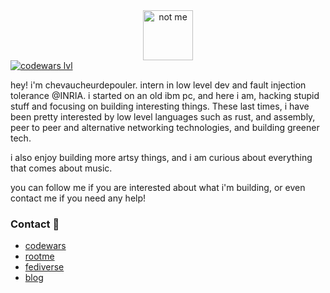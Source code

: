<div align="center">
  <img src="https://avatars.githubusercontent.com/u/37616962?s=460&u=3ef9ae978dc7a56d11bd9b4deb3d48d683430e1d&v=4" alt="not me" width="80" height="80">
</div>
<a href="https://www.codewars.com/users/geekcatfr">
<img src="https://www.codewars.com/users/geekcatfr/badges/micro" alt="codewars lvl"></a>

hey! i'm chevaucheurdepouler. intern in low level dev and fault injection tolerance @INRIA. i started on an old ibm pc, and here i am, hacking stupid stuff and focusing on building interesting things.
These last times, i have been pretty interested by low level languages such as rust, and assembly, peer to peer and alternative networking technologies, and building greener tech.

i also enjoy building more artsy things, and i am curious about everything that comes about music.

you can follow me if you are interested about what i'm building, or even contact me if you need any help!

### Contact 👯
- [codewars](https://www.codewars.com/users/geekcatfr)
- [rootme](https://www.root-me.org/blehhpussycat)
- [fediverse](https://eepy.rougebordeaux.xyz/@notharry123)
- [blog](https://blog.rougebordeaux.xyz)



